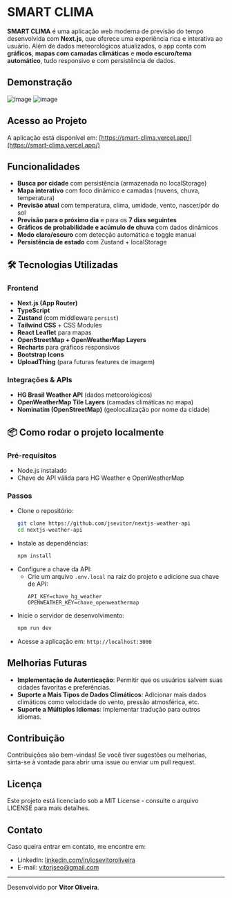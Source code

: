 # SMART CLIMA 
**SMART CLIMA** é uma aplicação web moderna de previsão do tempo desenvolvida com **Next.js**, que oferece uma experiência rica e interativa ao usuário. Além de dados meteorológicos atualizados, o app conta com **gráficos**, **mapas com camadas climáticas** e **modo escuro/tema automático**, tudo responsivo e com persistência de dados.

## Demonstração
![image](https://github.com/user-attachments/assets/d9239252-5956-4637-ab1e-ee88ecef36a6)
![image](https://github.com/user-attachments/assets/0e95018c-5fb9-4e16-9adc-db0a68c9c044)

## Acesso ao Projeto

A aplicação está disponível em: [https://smart-clima.vercel.app/](https://smart-clima.vercel.app/)

## Funcionalidades

- **Busca por cidade** com persistência (armazenada no localStorage)
- **Mapa interativo** com foco dinâmico e camadas (nuvens, chuva, temperatura)
- **Previsão atual** com temperatura, clima, umidade, vento, nascer/pôr do sol
- **Previsão para o próximo dia** e para os **7 dias seguintes**
- **Gráficos de probabilidade e acúmulo de chuva** com dados dinâmicos
- **Modo claro/escuro** com detecção automática e toggle manual
- **Persistência de estado** com Zustand + localStorage

## 🛠️ Tecnologias Utilizadas

### Frontend

- **Next.js (App Router)**
- **TypeScript**
- **Zustand** (com middleware `persist`)
- **Tailwind CSS** + CSS Modules
- **React Leaflet** para mapas
- **OpenStreetMap + OpenWeatherMap Layers**
- **Recharts** para gráficos responsivos
- **Bootstrap Icons**
- **UploadThing** (para futuras features de imagem)

### Integrações & APIs

- **HG Brasil Weather API** (dados meteorológicos)
- **OpenWeatherMap Tile Layers** (camadas climáticas no mapa)
- **Nominatim (OpenStreetMap)** (geolocalização por nome da cidade)

## 📦 Como rodar o projeto localmente

### Pré-requisitos

- Node.js instalado
- Chave de API válida para HG Weather e OpenWeatherMap

### Passos

- Clone o repositório:
     ```bash
     git clone https://github.com/jsevitor/nextjs-weather-api
     cd nextjs-weather-api
     ```
- Instale as dependências:
   ```bash
   npm install
   ```
- Configure a chave da API:
   - Crie um arquivo `.env.local` na raiz do projeto e adicione sua chave de API:
     ```
     API_KEY=chave_hg_weather
     OPENWEATHER_KEY=chave_openweathermap
     ```
- Inicie o servidor de desenvolvimento:
   ```bash
   npm run dev
   ```
- Acesse a aplicação em: `http://localhost:3000`

## Melhorias Futuras
- **Implementação de Autenticação**: Permitir que os usuários salvem suas cidades favoritas e preferências.
- **Suporte a Mais Tipos de Dados Climáticos**: Adicionar mais dados climáticos como velocidade do vento, pressão atmosférica, etc.
- **Suporte a Múltiplos Idiomas**: Implementar tradução para outros idiomas.

## Contribuição
Contribuições são bem-vindas! Se você tiver sugestões ou melhorias, sinta-se à vontade para abrir uma issue ou enviar um pull request.

## Licença
Este projeto está licenciado sob a MIT License - consulte o arquivo LICENSE para mais detalhes.

## Contato
Caso queira entrar em contato, me encontre em:

- LinkedIn: [linkedin.com/in/josevitoroliveira](https://linkedin.com/in/josevitoroliveira)
- E-mail: [vitorjseo@gmail.com](mailto:vitorjseo@gmail.com)

---
Desenvolvido por **Vitor Oliveira**.

